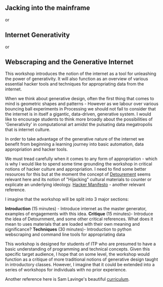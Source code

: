 ## Jacking into the mainframe
or
## Internet Generativity
or
## Webscraping and the Generative Internet


This workshop introduces the notion of the internet as a tool for unleashing the power of generativity. It will also function as an overview of various essential hacker tools and techniques for appropriating data from the internet.

When we think about generative design, often the first thing that comes to mind is geometric shapes and patterns - However as we labour over various bouncing ball experiments in Processing we should not fail to consider that the internet is in itself a gigantic, data-driven, generative system. I would like to encourage students to think more broadly about the possibilities of 'Generativity' in computational art amidst the pulsating data megatropolis that is internet culture.

In order to take advantage of the generative nature of the internet we benefit from beginning a learning journey into basic automation, data appropriation and hacker tools.

We must tread carefully when it comes to any form of appropriation - which is why I would like to spend some time grounding the workshop in critical notions of hacker culture and appropriation. I need to find some better resources for this but at the moment the concept of [Detourement](https://en.wikipedia.org/wiki/D%C3%A9tournement) seems relevant here and its notion of "Hijacking" cultural materials to counter or explicate an underlying ideology. [Hacker Manifesto](http://www.neme.org/texts/hacker-manifesto) - another relevant reference.

I imagine that the workshop will be split into 3 major sections:

**Introduction** (15 minutes) - Introduce internet as the master generator, examples of engagements with this idea.
**Critique** (15 minutes)- Introduce the idea of Detournment, and some other critical references. What does it mean to uses materials that are loaded with their own meaning and significance?
**Techniques** (30 minutes)- Introduction to python webscraping and command line tools for appropriating data

This workshop is designed for students of ITP who are presumed to have a basic understanding of programming and technical concepts. Given this specific target audience, I hope that on some level, the workshop would function as a critique of more traditional notions of generative design taught in introductory classes. However, I imagine that it could be extended into a series of workshops for individuals with no prior experience.

Another reference here is Sam Lavinge's beautiful [curriculum](https://github.com/antiboredom/detourning-the-web-2018).
